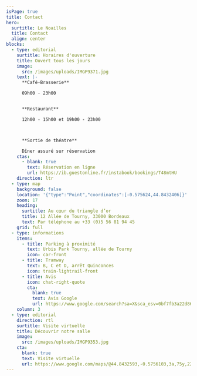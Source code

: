 ```yaml
---
isPage: true
title: Contact
hero:
  surtitle: Le Noailles
  title: Contact
  align: center
blocks:
  - type: editorial
    surtitle: Horaires d'ouverture
    title: Ouvert tous les jours
    image:
      src: /images/uploads/IMGP9371.jpg
    text: |-
      **Café-Brasserie**

      09h00 - 23h00


      **Restaurant**

      12h00 - 15h00 et 19h00 - 23h00



      **Sortie de théatre**

      Dîner assuré sur réservation
    ctas:
      - blank: true
        text: Réservation en ligne
        url: https://ib.guestonline.fr/instabook/bookings/T48mtHU
    direction: ltr
  - type: map
    background: false
    location: '{"type":"Point","coordinates":[-0.575624,44.8432406]}'
    zoom: 17
    heading:
      surtitle: Au cœur du triangle d’or
      title: 12 Allée de Tourny, 33000 Bordeaux
      text: Par téléphone au +33 (0)5 56 81 94 45
    grid: full
  - type: informations
    items:
      - title: Parking à proximité
        text: Urbis Park Tourny, allée de Tourny
        icon: car-front
      - title: Tramway
        text: B, C et D, arrêt Quinconces
        icon: train-lightrail-front
      - title: Avis
        icon: chat-right-quote
        cta:
          blank: true
          text: Avis Google
          url: https://www.google.com/search?sa=X&sca_esv=0bf7fb3a22d86ef4&tbm=lcl&sxsrf=ADLYWIJgnyjsTpuPKnjMG_YL8bgyFd-MJg:1725886836131&q=Le+Noailles+Avis&rflfq=1&num=20&stick=H4sIAAAAAAAAAONgkxI2MjUwMjK3NDQ0NbQ0NjAztDAz3sDI-IpRwCdVwS8_MTMnJ7VYwbEss3gRK4YQAG2CHZVAAAAA&rldimm=2502279115193061863&hl=fr-FR&ved=2ahUKEwjS6qi-9bWIAxX8RqQEHTm7CXsQ9fQKegQILxAF&biw=1277&bih=1319&dpr=1#lkt=LocalPoiReviews
    column: 3
  - type: editorial
    direction: rtl
    surtitle: Visite virtuelle
    title: Découvrir notre salle
    image:
      src: /images/uploads/IMGP9353.jpg
    cta:
      blank: true
      text: Visite virtuelle
      url: https://www.google.com/maps/@44.8432593,-0.5756103,3a,75y,225h,90t/data=!3m8!1e1!3m6!1shbfmQZsDJ8wAAAQvOsqxqw!2e0!3e2!6s%2F%2Fgeo0.ggpht.com%2Fcbk%3Fpanoid%3DhbfmQZsDJ8wAAAQvOsqxqw%26output%3Dthumbnail%26cb_client%3Dmaps_sv.tactile.gps%26thumb%3D2%26w%3D203%26h%3D100%26yaw%3D225.31219%26pitch%3D0!7i13312!8i6656
---
```

